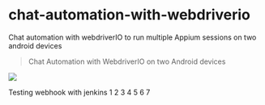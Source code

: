 # chat-automation-with-webdriverio
Chat automation with webdriverIO to run multiple Appium sessions on two android devices 

> Chat Automation with WebdriverIO on two Android devices

![](chat-automation-webdriverIO.gif)

Testing webhook with jenkins 1 2 3 4 5 6 7


